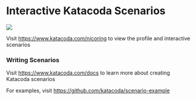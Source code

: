 # Interactive Katacoda Scenarios

[![](http://shields.katacoda.com/katacoda/nicoring/count.svg)](https://www.katacoda.com/nicoring "Get your profile on Katacoda.com")

Visit https://www.katacoda.com/nicoring to view the profile and interactive scenarios

### Writing Scenarios
Visit https://www.katacoda.com/docs to learn more about creating Katacoda scenarios

For examples, visit https://github.com/katacoda/scenario-example
